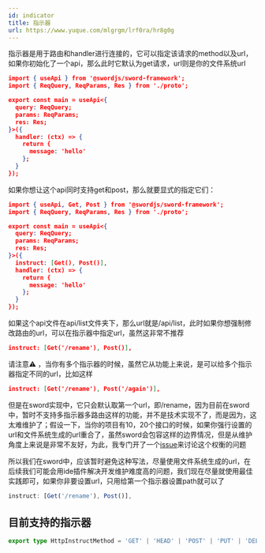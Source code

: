 ```yaml
---
id: indicator
title: 指示器
url: https://www.yuque.com/mlgrgm/lrf0ra/hr8g0g
---
```


指示器是用于路由和handler进行连接的，它可以指定该请求的method以及url，如果你初始化了一个api，那么此时它默认为get请求，url则是你的文件系统url

```json
import { useApi } from '@swordjs/sword-framework';
import { ReqQuery, ReqParams, Res } from './proto';

export const main = useApi<{
  query: ReqQuery;
  params: ReqParams;
  res: Res;
}>({
  handler: (ctx) => {
    return {
      message: 'hello'
    };
  }
});

```

如果你想让这个api同时支持get和post，那么就要显式的指定它们：

```json
import { useApi, Get, Post } from '@swordjs/sword-framework';
import { ReqQuery, ReqParams, Res } from './proto';

export const main = useApi<{
  query: ReqQuery;
  params: ReqParams;
  res: Res;
}>({
  instruct: [Get(), Post()],
  handler: (ctx) => {
    return {
      message: 'hello'
    };
  }
});

```

如果这个api文件在api/list文件夹下，那么url就是/api/list，此时如果你想强制修改路由的url，可以在指示器中指定url，虽然这非常不推荐

```json
instruct: [Get('/rename'), Post()],
```

请注意⚠️ ，当你有多个指示器的时候，虽然它从功能上来说，是可以给多个指示器指定不同的url，比如这样

```json
instruct: [Get('/rename'), Post('/again')],
```

但是在sword实现中，它只会默认取第一个url，即/rename，因为目前在sword中，暂时不支持多指示器多路由这样的功能，并不是技术实现不了，而是因为，这太难维护了；假设一下，当你的项目有10，20个接口的时候，如果你强行设置的url和文件系统生成的url重合了，虽然sword会包容这样的边界情况，但是从维护角度上来说是非常不友好，为此，我专门开了一个[issue](https://github.com/swordCodePractice/sword-framework/issues/3)来讨论这个权衡的问题

所以我们在sword中，应该暂时避免这种写法，尽量使用文件系统生成的url，在后续我们可能会用ide插件解决开发维护难度高的问题，我们现在尽量就使用最佳实践即可，如果你非要设置url，只用给第一个指示器设置path就可以了

```typescript
instruct: [Get('/rename'), Post()],
```

<a name="cMDD0"></a>

## 目前支持的指示器

```typescript
export type HttpInstructMethod = 'GET' | 'HEAD' | 'POST' | 'PUT' | 'DELETE' | 'CONNECT' | 'OPTIONS' | 'TRACE';
```
